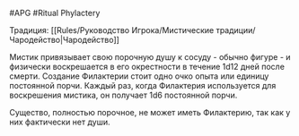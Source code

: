 #APG #Ritual
Phylactery

Традиция: [[Rules/Руководство Игрока/Мистические традиции/Чародейство|Чародейство]] 

Мистик привязывает свою порочную душу к сосуду - обычно фигуре - и физически воскрешается в его окрестности в течение 1d12 дней после смерти. Создание Филактерии стоит одно очко опыта или единицу постоянной порчи. Каждый раз, когда Филактерия используется для воскрешения мистика, он получает 1d6 постоянной порчи. 

Существо, полностью порочное, не может иметь Филактерию, так как у них фактически нет души. 

